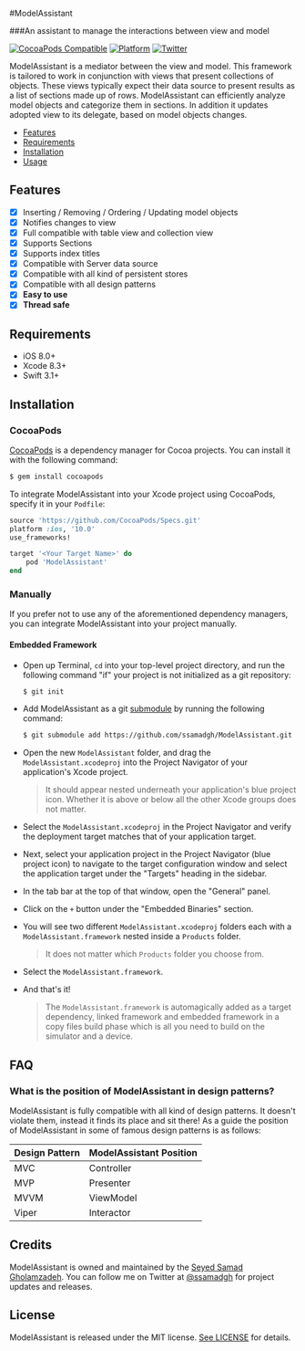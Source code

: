 #ModelAssistant

###An assistant to manage the interactions between view and model

[![CocoaPods Compatible](https://img.shields.io/cocoapods/v/ModelAssistant.svg)](https://img.shields.io/cocoapods/v/ModelAssistant.svg)
[![Platform](https://img.shields.io/cocoapods/p/ModelAssistant.svg?style=flat)](https://ssamadgh.github.io/ModelAssistant)
[![Twitter](https://img.shields.io/badge/twitter-@ssamadgh-blue.svg?style=flat)](https://twitter.com/ssamadgh)

ModelAssistant is a mediator between the view and model. This framework is tailored to work in conjunction with views that present collections of objects. 
These views typically expect their data source to present results as a list of sections made up of rows. ModelAssistant can efficiently analyze model objects and categorize them in sections. In addition it updates adopted view to its delegate, based on model objects changes.

- [Features](#features)
- [Requirements](#requirements)
- [Installation](#installation)
- [Usage](https://github.com/ModelAssistant/ModelAssistant/blob/master/Documentation/Usage.md)

## Features
- [x] Inserting / Removing / Ordering / Updating model objects
- [x] Notifies changes to view
- [x] Full compatible with table view and collection view
- [x] Supports Sections
- [x] Supports index titles
- [x] Compatible with Server data source
- [x] Compatible with all kind of persistent stores
- [x] Compatible with all design patterns
- [x] **Easy to use**
- [x] **Thread safe**

## Requirements

- iOS 8.0+ 
- Xcode 8.3+
- Swift 3.1+

## Installation

### CocoaPods

[CocoaPods](https://cocoapods.org) is a dependency manager for Cocoa projects. You can install it with the following command:

```bash
$ gem install cocoapods
```

To integrate ModelAssistant into your Xcode project using CocoaPods, specify it in your `Podfile`:

```ruby
source 'https://github.com/CocoaPods/Specs.git'
platform :ios, '10.0'
use_frameworks!

target '<Your Target Name>' do
    pod 'ModelAssistant'
end
```
### Manually

If you prefer not to use any of the aforementioned dependency managers, you can integrate ModelAssistant into your project manually.

#### Embedded Framework

- Open up Terminal, `cd` into your top-level project directory, and run the following command "if" your project is not initialized as a git repository:

  ```bash
  $ git init
  ```

- Add ModelAssistant as a git [submodule](https://git-scm.com/docs/git-submodule) by running the following command:

  ```bash
  $ git submodule add https://github.com/ssamadgh/ModelAssistant.git
  ```

- Open the new `ModelAssistant` folder, and drag the `ModelAssistant.xcodeproj` into the Project Navigator of your application's Xcode project.

    > It should appear nested underneath your application's blue project icon. Whether it is above or below all the other Xcode groups does not matter.

- Select the `ModelAssistant.xcodeproj` in the Project Navigator and verify the deployment target matches that of your application target.
- Next, select your application project in the Project Navigator (blue project icon) to navigate to the target configuration window and select the application target under the "Targets" heading in the sidebar.
- In the tab bar at the top of that window, open the "General" panel.
- Click on the `+` button under the "Embedded Binaries" section.
- You will see two different `ModelAssistant.xcodeproj` folders each with a `ModelAssistant.framework` nested inside a `Products` folder.

    > It does not matter which `Products` folder you choose from.

- Select the `ModelAssistant.framework`.


- And that's it!

  > The `ModelAssistant.framework` is automagically added as a target dependency, linked framework and embedded framework in a copy files build phase which is all you need to build on the simulator and a device.
  

## FAQ

### What is the position of ModelAssistant in design patterns?
ModelAssistant is fully compatible with all kind of design patterns. It doesn't violate them, instead it finds its place and sit there!
As a guide the position of ModelAssistant in some of famous design patterns is as follows:

Design Pattern  | ModelAssistant Position
------------- | -------------
MVC | Controller
MVP  | Presenter
MVVM  | ViewModel
Viper  | Interactor


## Credits

ModelAssistant is owned and maintained by the [Seyed Samad Gholamzadeh](http://ssamadgh@gmail.com). You can follow me on Twitter at [@ssamadgh](https://twitter.com/ssamadgh) for project updates and releases.

## License

ModelAssistant is released under the MIT license. [See LICENSE](https://github.com/ssamadgh/ModelAssistant/blob/master/LICENSE) for details.
